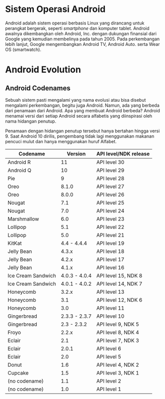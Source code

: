 # Sistem Operasi Android

Android adalah sistem operasi berbasis Linux yang dirancang untuk perangkat bergerak, seperti _smartphone_ dan komputer tablet. Android awalnya dikembangkan oleh Android, Inc. dengan dukungan finansial dari Google yang kemudian membelinya pada tahun 2005. Pada perkembangan lebih lanjut, Google mengembangkan Android TV, Android Auto. serta Wear OS (smartwatch).

# Android Evolution

## Android Codenames

Sebuah sistem pasti mengalami yang nama evolusi atau bisa disebut mengalami perkembangan, begitu juga Android. Namun, ada yang berbeda dari penamaan dari Android. Apa yang membuat Android berbeda? Android menamai versi dari setiap Android secara alfabetis yang diinspirasi oleh nama hidangan penutup. 

Penamaan dengan hidangan penutup tersebut hanya bertahan hingga versi 9. Saat Android 10 dirilis, pengembang tidak lagi menggunakan makanan pencuci mulut dan hanya menggunakan huruf Alfabet.

| Codename           | Version       | API level/NDK release |
| ---                | ---           | ---                   |
| Android R          | 11            | API level 30          |
| Android Q          | 10            | API level 29          |
| Pie                | 9             | API level 28          |
| Oreo               | 8.1.0         | API level 27          |
| Oreo               | 8.0.0         | API level 26          |
| Nougat             | 7.1           | API level 25          |
| Nougat             | 7.0           | API level 24          |
| Marshmallow        | 6.0           | API level 23          |
| Lollipop           | 5.1           | API level 22          |
| Lollipop           | 5.0           | API level 21          |
| KitKat             | 4.4 - 4.4.4   | API level 19          |
| Jelly Bean         | 4.3.x         | API level 18          |
| Jelly Bean         | 4.2.x         | API level 17          |
| Jelly Bean         | 4.1.x         | API level 16          |
| Ice Cream Sandwich | 4.0.3 - 4.0.4 | API level 15, NDK 8   |
| Ice Cream Sandwich | 4.0.1 - 4.0.2 | API level 14, NDK 7   |
| Honeycomb          | 3.2.x         | API level 13          |
| Honeycomb          | 3.1           | API level 12, NDK 6   |
| Honeycomb          | 3.0           | API level 11          |
| Gingerbread        | 2.3.3 - 2.3.7 | API level 10          |
| Gingerbread        | 2.3 - 2.3.2   | API level 9, NDK 5    |
| Froyo              | 2.2.x         | API level 8, NDK 4    |
| Eclair             | 2.1           | API level 7, NDK 3    |
| Eclair             | 2.0.1         | API level 6           |
| Eclair             | 2.0           | API level 5           |
| Donut              | 1.6           | API level 4, NDK 2    |
| Cupcake            | 1.5           | API level 3, NDK 1    |
| (no codename)      | 1.1           | API level 2           |
| (no codename)      | 1.0           | API level 1           |

